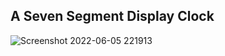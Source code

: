 ## A Seven Segment Display Clock
![Screenshot 2022-06-05 221913](https://user-images.githubusercontent.com/20505286/172063610-2fe69d11-e895-468a-a9be-c502330a85c7.png)

